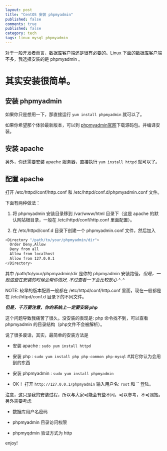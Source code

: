 ```yaml
---
layout: post
title: "CentOS 安装 phpmyadmin"
published: false
comments: true
published: false
category: tech
tags: linux mysql phpmyadmin
---
```


对于一般开发者而言，数据库客户端还是很有必要的。Linux 下面的数据库客户端不多，我选择安装的是 phpmyadmin 。

# 其实安装很简单。 #

<!--more-->

## 安装 phpmyadmin 

如果你只是想用一下，那直接运行 `yum install phpmyadmin` 就可以了。

如果你希望那个体验最新版本，可以到 [phpmyadmin官网](http://www.phpmyadmin.net/home_page/index.php)下载源码包。并编译安装。

## 安装 apache

另外，你还需要安装 apache 服务器，直接执行 `yum install httpd` 就可以了。

## 配置 apache

打开 /etc/httpd/conf/http.conf 和 /etc/httpd/conf.d/phpmyadmin.conf 文件。

下面有两种做法：

1. 将 phpmyadmin 安装目录移到 /var/www/html 目录下（这是 apache 的默认网站根目录，一般在 /etc/httpd/conf/http.conf 里面配置）。

2. 在 /etc/httpd/conf.d 目录下创建一个 phpmyadmin.conf 文件，然后加入 

``` sh
<Directory "/path/to/your/phpmyadmin/dir">
  Order Deny,Allow
  Deny from all
  Allow from localhost
  Allow from 127.0.0.1
</Directory>
```

其中 /path/to/your/phpmyadmin/dir 是你的 phpmyadmin 安装路径，*但是，一般这些在安装的时候会帮你做好, 不过查看一下会比较放心 ^-^*

NOTE: 较早的版本配置一般都在 /etc/httpd/conf/http.conf 里面，现在一般都是在 /etc/httpd/conf.d 目录下的不同文件。

***但是，千万要注意，你的系统上一定要安装 php***

这个问题导致我痛苦了很久。没安装的表现是: php 命令找不到，可以查看 phpmyadmin 的目录结构（php文件不会被解析）。

说了很多废话，其实，最简单的安装方法是

- 安装 apache : `sudo yum install httpd`

- 安装 php : `sudo yum install php php-common php-mysql` #其它你认为会用到的东西

- 安装 phpmyadmin : `sudo yum install phpmyadmin`

- OK！ 打开 `http://127.0.0.1/phpmyadmin` 输入用户名: `root` 和 `` 登陆。

注意，这只是我的安装过程，所以与大家可能会有些不同，可以参考，不可照搬。另外需要考虑 

- 数据库用户名密码

- phpmyadmin 目录访问权限

- phpmyqdmin 验证方式为 http

enjoy!
